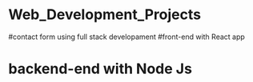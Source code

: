 # Web_Development_Projects
#contact form using full stack developament
#front-end with React app
# backend-end with Node Js
